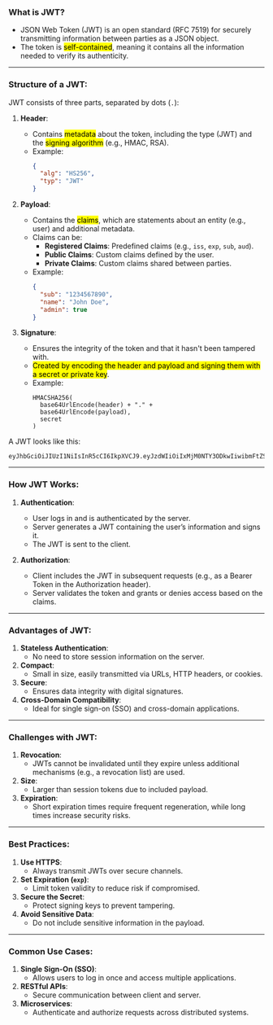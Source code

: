 ### What is JWT?

- JSON Web Token (JWT) is an open standard (RFC 7519) for securely transmitting information between parties as a JSON object.
- The token is <mark class="hltr-g">self-contained</mark>, meaning it contains all the information needed to verify its authenticity.

---

### Structure of a JWT: 
JWT consists of three parts, separated by dots (`.`):

1. **Header**:
    - Contains <mark class="hltr-o">metadata</mark> about the token, including the type (JWT) and the <mark class="hltr-o">signing algorithm</mark> (e.g., HMAC, RSA).
    - Example:
        ```json
        {
          "alg": "HS256",
          "typ": "JWT"
        }
        ```
        
2. **Payload**:
    - Contains the <mark class="hltr-g">claims</mark>, which are statements about an entity (e.g., user) and additional metadata.
    - Claims can be:
        - **Registered Claims**: Predefined claims (e.g., `iss`, `exp`, `sub`, `aud`).
        - **Public Claims**: Custom claims defined by the user.
        - **Private Claims**: Custom claims shared between parties.
    - Example:
        ```json
        {
          "sub": "1234567890",
          "name": "John Doe",
          "admin": true
        }
        ```
        
3. **Signature**:
    - Ensures the integrity of the token and that it hasn't been tampered with.
    - <mark class="hltr-g">Created by encoding the header and payload and signing them with a secret or private key</mark>.
    - Example:
        ```
        HMACSHA256(
          base64UrlEncode(header) + "." +
          base64UrlEncode(payload),
          secret
        )
        ```
        

A JWT looks like this:

```
eyJhbGciOiJIUzI1NiIsInR5cCI6IkpXVCJ9.eyJzdWIiOiIxMjM0NTY3ODkwIiwibmFtZSI6IkpvaG4gRG9lIiwiYWRtaW4iOnRydWV9.SflKxwRJSMeKKF2QT4fwpMeJf36POk6yJV_adQssw5c
```

---

### How JWT Works:

1. **Authentication**:
    - User logs in and is authenticated by the server.
    - Server generates a JWT containing the user’s information and signs it.
    - The JWT is sent to the client.
    
1. **Authorization**:
    - Client includes the JWT in subsequent requests (e.g., as a Bearer Token in the Authorization header).
    - Server validates the token and grants or denies access based on the claims.

---

### Advantages of JWT:

1. **Stateless Authentication**:
    - No need to store session information on the server.
2. **Compact**:
    - Small in size, easily transmitted via URLs, HTTP headers, or cookies.
3. **Secure**:
    - Ensures data integrity with digital signatures.
4. **Cross-Domain Compatibility**:
    - Ideal for single sign-on (SSO) and cross-domain applications.

---

### Challenges with JWT:

1. **Revocation**:
    - JWTs cannot be invalidated until they expire unless additional mechanisms (e.g., a revocation list) are used.
2. **Size**:
    - Larger than session tokens due to included payload.
3. **Expiration**:
    - Short expiration times require frequent regeneration, while long times increase security risks.

---

### Best Practices:

1. **Use HTTPS**:
    - Always transmit JWTs over secure channels.
2. **Set Expiration (`exp`)**:
    - Limit token validity to reduce risk if compromised.
3. **Secure the Secret**:
    - Protect signing keys to prevent tampering.
4. **Avoid Sensitive Data**:
    - Do not include sensitive information in the payload.

---

### Common Use Cases:

1. **Single Sign-On (SSO)**:
    - Allows users to log in once and access multiple applications.
2. **RESTful APIs**:
    - Secure communication between client and server.
3. **Microservices**:
    - Authenticate and authorize requests across distributed systems.